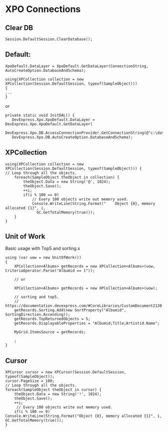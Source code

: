 # XPO Connections #


## Clear DB ##

    Session.DefaultSession.ClearDatabase();

## Default: ##

    XpoDefault.DataLayer = XpoDefault.GetDataLayer(ConnectionString, AutoCreateOption.DatabaseAndSchema);

    using(XPCollection collection = new XPCollection(Session.DefaultSession, typeof(SampleObject))) 
    {
    ...
    }


or

    private static void InitDAL() {
       DevExpress.Xpo.XpoDefault.DataLayer = DevExpress.Xpo.XpoDefault.GetDataLayer(
       DevExpress.Xpo.DB.AccessConnectionProvider.GetConnectionString(@"c:\database\customer.mdb"),
       DevExpress.Xpo.DB.AutoCreateOption.DatabaseAndSchema);
    

## XPCollection ##

    using(XPCollection collection = new XPCollection(Session.DefaultSession, typeof(SampleObject))) {
    // Loop through all the objects. 
        foreach(SampleObject theObject in collection) {
            theObject.Data = new String('@', 1024);
            theObject.Save();
            ++i;
            if(i % 100 == 0)
                // Every 100 objects write out memory used. 
                Console.WriteLine(String.Format("    Object {0}, memory allocated {1}", i, 
                  GC.GetTotalMemory(true)));
        }
    }


## Unit of Work ##

Basic usage with Top5 and  sorting.x

    using (var uow = new UnitOfWork())
    {
        XPCollection<Albums> getRecords = new XPCollection<Albums>(uow, CriteriaOperator.Parse("Albumid == 1"));
        
        // or

        XPCollection<Albums> getRecords = new XPCollection<Albums>(uow);

        // sorting and top5.
        // https://documentation.devexpress.com/#CoreLibraries/CustomDocument2130
        getRecords.Sorting.Add(new SortProperty("Albumid", SortingDirection.Ascending));
        getRecords.TopReturnedObjects = 5;
        getRecords.DisplayableProperties = "Albumid;Title;Artistid.Name";

        MyGrid.ItemsSource = getRecords;
        
        ;
    }


## Cursor ##

    XPCursor cursor = new XPCursor(Session.DefaultSession, typeof(SampleObject));
    cursor.PageSize = 100;
    // Loop through all the objects. 
    foreach(SampleObject theObject in cursor) {
        theObject.Data = new String('!', 1024);
        theObject.Save();
        ++i;
         // Every 100 objects write out memory used. 
        if(i % 100 == 0)
    Console.WriteLine(String.Format("Object {0}, memory allocated {1}", i, GC.GetTotalMemory(true)));
    }


